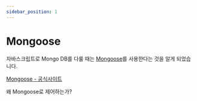 ```yaml
---
sidebar_position: 1
---
```


# Mongoose

자바스크립트로 Mongo DB를 다룰 때는 [Mongoose](https://www.npmjs.com/package/mongoose)를 사용한다는 것을 알게 되었습니다.

[Mongoose - 공식사이트](https://mongoosejs.com/)

왜 Mongoose로 제어하는가?

<!-- TODO: 이런저런 줍줍한 내용 추가 -->
